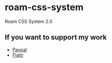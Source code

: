 # roam-css-system
Roam CSS System 2.0


## If you want to support my work
- [Paypal](https://paypal.me/rcvd?locale.x=de_DE)
- [Flattr](https://flattr.com/@rcvd)

